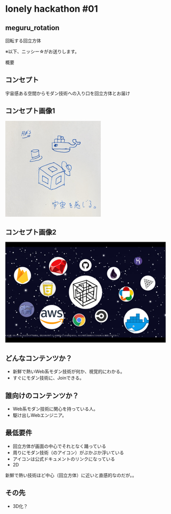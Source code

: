 # lonely hackathon #01
## meguru_rotation
回転する回立方体

※以下、ニッシー☆がお送りします。

概要

## コンセプト
宇宙感ある空間からモダン技術への入り口を回立方体とお届け

## コンセプト画像1
<img src="./concept.jpg" alt="concept-image" width="300" height="300">

## コンセプト画像2
![concept-image2](./concept2.png)

## どんなコンテンツか？
- 新鮮で熱いWeb系モダン技術が何か、視覚的にわかる。
- すぐにモダン技術に、Joinできる。

## 誰向けのコンテンツか？
- Web系モダン技術に関心を持っている人。
- 駆け出しWebエンジニア。

## 最低要件
- 回立方体が画面の中心でそれとなく踊っている
- 周りにモダン技術（のアイコン）がぷかぷか浮いている
- アイコンは公式ドキュメントのリンクになっている
- 2D

新鮮で熱い技術ほど中心（回立方体）に近いと直感的なのだが。。

## その先
- 3D化？

